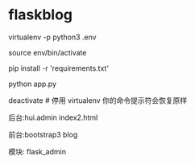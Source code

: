 # flaskblog

virtualenv -p python3 .env

source env/bin/activate

pip install -r 'requirements.txt'

python app.py

deactivate  # 停用 virtualenv 你的命令提示符会恢复原样

后台:hui.admin index2.html

前台:bootstrap3 blog

模块: flask_admin